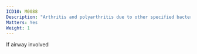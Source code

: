 ```yaml
---
ICD10: M0088
Description: "Arthritis and polyarthritis due to other specified bacterial agents: Other"
Matters: Yes
Weight: 1
---
```

If airway involved
